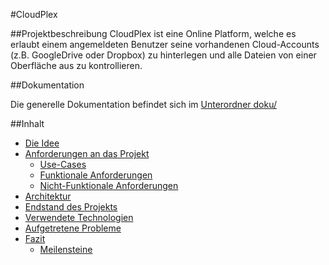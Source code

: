 #CloudPlex

##Projektbeschreibung
CloudPlex ist eine Online Platform, welche es erlaubt einem angemeldeten Benutzer seine vorhandenen Cloud-Accounts (z.B. GoogleDrive oder Dropbox) zu hinterlegen und alle Dateien von einer Oberfläche aus zu kontrollieren.

##Dokumentation

Die generelle Dokumentation befindet sich im [Unterordner doku/](doku/)

##Inhalt
+ [Die Idee](doku/01_IDEE.md)
+ [Anforderungen an das Projekt](doku/02_ANFORDERUNGEN.md)
  + [Use-Cases](doku/02_ANFORDERUNGEN.md#usecases)
  + [Funktionale Anforderungen](doku/02_ANFORDERUNGEN.md#funktional)
  + [Nicht-Funktionale Anforderungen](doku/02_ANFORDERUNGEN.md#nichtfunktional)
+ [Architektur](doku/03_ARCHITEKTUR.md)
+ [Endstand des Projekts](doku/04_ENDSTAND.md)
+ [Verwendete Technologien](doku/05_TECHNOLOGIEN.md)
+ [Aufgetretene Probleme](doku/06_PROBLEME.md)
+ [Fazit](doku/07_FAZIT.md)
  + [Meilensteine](doku/FAZIT.md#milestones)

